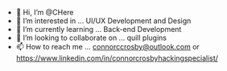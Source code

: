 - 👋 Hi, I’m @CHere
- 👀 I’m interested in ... UI/UX Development and Design
- 🌱 I’m currently learning ... Back-end Development
- 💞️ I’m looking to collaborate on ... quill plugins 
- 📫 How to reach me ... connorccrosby@outlook.com or https://www.linkedin.com/in/connorcrosbyhackingspecialist/

